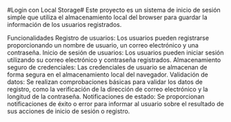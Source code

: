 #Login con Local Storage#
Este proyecto es un sistema de inicio de sesión simple que utiliza el almacenamiento local del browser para guardar la información de los usuarios registrados.

Funcionalidades
Registro de usuarios: Los usuarios pueden registrarse proporcionando un nombre de usuario, un correo electrónico y una contraseña.
Inicio de sesión de usuarios: Los usuarios pueden iniciar sesión utilizando su correo electrónico y contraseña registrados.
Almacenamiento seguro de credenciales: Las credenciales de usuario se almacenan de forma segura en el almacenamiento local del navegador.
Validación de datos: Se realizan comprobaciones básicas para validar los datos de registro, como la verificación de la dirección de correo electrónico y la longitud de la contraseña.
Notificaciones de estado: Se proporcionan notificaciones de éxito o error para informar al usuario sobre el resultado de sus acciones de inicio de sesión o registro.

